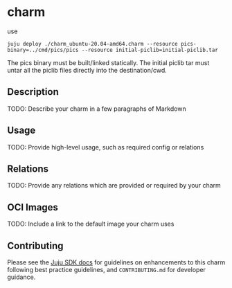 # charm

use

```
juju deploy ./charm_ubuntu-20.04-amd64.charm --resource pics-binary=../cmd/pics/pics --resource initial-piclib=initial-piclib.tar
```

The pics binary must be built/linked statically.  The initial piclib tar must
untar all the piclib files directly into the destination/cwd.


## Description

TODO: Describe your charm in a few paragraphs of Markdown

## Usage

TODO: Provide high-level usage, such as required config or relations


## Relations

TODO: Provide any relations which are provided or required by your charm

## OCI Images

TODO: Include a link to the default image your charm uses

## Contributing

Please see the [Juju SDK docs](https://juju.is/docs/sdk) for guidelines 
on enhancements to this charm following best practice guidelines, and
`CONTRIBUTING.md` for developer guidance.
